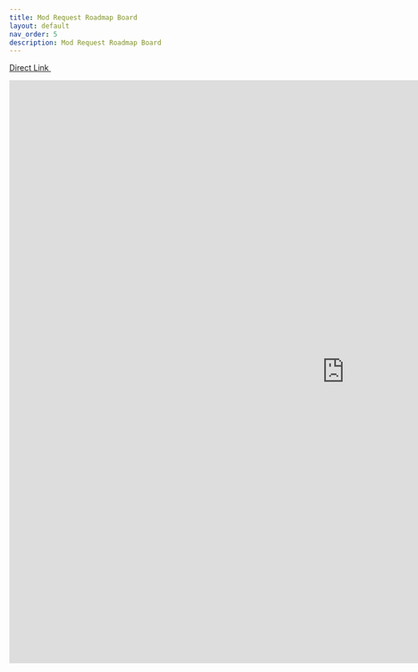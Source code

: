 ```yaml
---
title: Mod Request Roadmap Board
layout: default
nav_order: 5
description: Mod Request Roadmap Board
---
```


<a class="btn btn-pink" href="https://airtable.com/shrvAxHcCeCqKfnGe/tblBTQCVjGgPefe9L/viwxkaUxzzbMPdslu?blocks=hide" target="_blank" rel="noopener noreferrer">Direct Link <svg viewBox="0 0 24 24" aria-labelledby="svg-external-link-title" width="1em" height="1em"><use xlink:href="#svg-external-link"></use></svg></a>



<iframe src="https://airtable.com/shrvAxHcCeCqKfnGe/tbln0wE3ffVnUk2ML/viwGFdBIx5NoRNxBU" width="1200" height="1044" align="left" frameborder="0" marginheight="0" marginwidth="0"> Loading…</iframe>